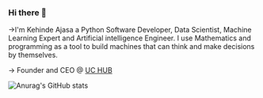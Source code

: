### Hi there 👋
->I'm Kehinde Ajasa a Python Software Developer, Data Scientist, Machine Learning Expert and Artificial intelligence Engineer. I use Mathematics and programming as a tool to build machines that can think and make decisions by themselves.


-> Founder and CEO @ [UC HUB](https://github.com/UC-HUB-HQ)


![Anurag's GitHub stats](https://github-readme-stats.vercel.app/api?username=TechWithKen&show_icons=true&theme=radical)
